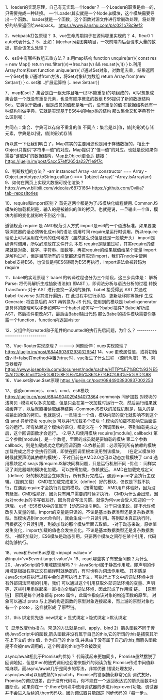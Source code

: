 1、loader的实现原理，自己有无实现一个loader？
一个Loader的职责是单一的，只需要完成一种转换。
一个Loader其实就是一个Node.js模块，这个模块需要导出一个函数。
loader就是一个函数，这个函数对源文件进行增删改处理，将处理好的结果返回给webpack。
https://www.jianshu.com/p/c021b78c9ef2

2、webpack打包原理？
3、vue生命周期钩子在源码哪里实现的？
4、flex:0 1 auto代表什么？
5、比如：用echarts绘图类项目，一次前端向后台请求大量的数据，前台该怎么处理？

6、es6中有哪些数组去重方法？
    a.用map结构
    function unquire(arr){
      const res = new Map()
      return res.filter((v)=>!res.has(v) && res.set(v,1))
    }
    b.利用Array.from和set
    function unique(arr){
        //通过Set对象，对数组去重，结果返回一个Set对象
        //通过from方法，将Set对象转为数组
        return Array.from(new Set(arr))
    }
    c. set和...扩展运算符
    [...new Set(arr)]

7、map和set？
集合是由一组无序且唯一(即不能重复)的项组成的，可以想象成集合是一个既没有重复元素，也没有顺序概念的数组
ES6提供了新的数据结构Set。它类似于数组，但是成员的值都是唯一的，没有重复的值
在数据结构还有一种结构叫做字典，它就是实现基于ES6中的Map类的结构
那么集合又和字典有什么区别呢：

共同点：集合、字典可以存储不重复的值
不同点：集合是以[值，值]的形式存储元素，字典是以[键，值]的形式存储

所以这一下让我们明白了，Map其实的主要用途也是用于存储数据的，相比于Object只提供“字符串—值”的对应，Map提供了“值—值”的对应。也就是说如果你需要“键值对”的数据结构，Map比Object更合适
链接：https://juejin.im/post/5acc57eff265da237f1e9f7c

8、判断数组的方法？
  -arr instanceof Array
  -arr.constructor === Array
  -Object.prototype.toString.call(arr) === '[object Array]'
  -Array.isArray(arr)
9、如何在网页上实现大数据可视化渲染？
https://www.bilibili.com/video/av68731664
https://github.com/Ovilia?tab=repositories

10、require和import区别？
首先这两个都是为了JS模块化编程使用.
CommonJS模块的加载机制是，输入的是被输出的值的拷贝。也就是说，一旦输出一个值，模块内部的变化就影响不到这个值。

遵循规范
require 是 AMD规范引入方式
import是es6的一个语法标准，如果要兼容浏览器的话必须转化成es5的语法
调用时间
require是运行时调用，所以require理论上可以运用在代码的任何地方（虽然这么说但是还是一般放开头）
import是编译时调用，所以必须放在文件开头
本质
require是赋值过程，其实require的结果就是对象、数字、字符串、函数等，再把require的结果赋值给某个变量
import是解构过程，但是目前所有的引擎都还没有实现import，我们在node中使用babel支持ES6，也仅仅是将ES6转码为ES5再执行，import语法会被转码为require

11、babel的实现原理？
babel 的转译过程也分为三个阶段，这三步具体是：
解析 Parse: 将代码解析⽣成抽象语法树( 即AST )，即词法分析与语法分析的过程 转换 Transform: 对于 AST 进⾏变换⼀系列的操作，babel 接受得到 AST 并通过 babel-traverse 对其进⾏遍历，在 此过程中进⾏添加、更新及移除等操作 ⽣成 Generate: 将变换后的 AST 再转换为 JS 代码, 使⽤到的模块是 babel-generator
更具体的原理可以移步如何写⼀个babel
如何写⼀个babel插件?
Babel解析成AST，然后插件更改AST，最后由Babel输出代码
那么Babel的插件模块需要你暴露⼀个function，function内返回visitor

12、父组件的created和子组件的mounted的执行先后问题，为什么？  -------------------------------

13、Vue-Router实现原理？  -----> 问题延伸：vuex实现原理？
https://juejin.im/post/6844903612930326541
14、vue 更改属性值，或将初始值v-if=false在method中置为true时，vue发生了什么过程 （源码角度）
15、浏览器缓存
https://www.josephxia.com/document/node/cache/HTTP%E7%BC%93%E5%AD%98.html#%E5%8D%8F%E5%95%86%E7%BC%93%E5%AD%98
16、Vue.set和vue.$set原理
https://juejin.cn/post/6844903830837002253

17、谈谈commonjs、cmd、umd、es6模块
https://juejin.cn/post/6844904029454073864
commonjs  同步加载  对模块的浅拷⻉
  -模块可以多次加载，但是只会在第一次加载时运行一次，然后运行结果就被缓存了，以后就直接读取缓存结果
  -CommonJS模块的加载机制是，输入的是被输出的值的拷贝。也就是说，一旦输出一个值，模块内部的变化就影响不到这个值
amd    异步模块 requirejs    可以并行加载多个模块
  -1.模块的加载不影响它后面语句的运行。所有依赖这个模块的语句，都定义在一个回调函数中，等到加载完成之后，这个回调函数才会运行。
  -2.导入和使用模块
    require([module], callback)
    第二个参数[module]，是一个数组，里面的成员就是要加载的模块
    第二个参数callback，则是加载成功之后的回调函数
  -3.依赖前置：必须等到所有依赖的模块加载完成之后才会执行回调，即使在回调里根本没用到该模块。
          （在定义模块的时候就要声明其依赖的模块），不过目前在AMD2.0也可以动态加载模块了
cmd   通用模块定义 seajs  跟requireJS解决同样问题，只是运行机制不同
  -优点： 同样实现了浏览器端的模块化加载。 可以按需加载，依赖就近。
  AMD在加载完成定义（define）好的模块就会立即执行，所有执行完成后，遇到require才会执行主逻辑。（提前加载）
  CMD在加载完成定义（define）好的模块，仅仅是下载不执行，在遇到require才会执行对应的模块。（按需加载）
  AMD用户体验好，因为没有延迟，CMD性能好，因为只有用户需要的时候才执行。
  CMD为什么会出现，因为对node.js的书写者友好，因为符合写法习惯，就像为何vue会受人欢迎的一个道理。
es6
  -ES6模块中的值属于【动态只读引用】。
    对于只读来说，即不允许修改引入变量的值，import的变量是只读的，不论是基本数据类型还是复杂数据类型。当模块遇到import命令时，就会生成一个只读引用。等到脚本真正执行时，再根据这个只读引用，到被加载的那个模块里面去取值。
  -对于动态来说，原始值发生变化，import加载的值也会发生变化。不论是基本数据类型还是复杂数据类型。
  -循环加载时，ES6模块是动态引用。只要两个模块之间存在某个引用，代码就能够执行。




18、vuex和EventBus原理
<inpupt :value='v' @input='v=$event.target.value'/>
19、react哪些钩子有安全问题？为什么
20、JavaScript的作⽤域链理解吗？✨
JavaScript属于静态作⽤域，即声明的作⽤域是根据程序正⽂在编译时就确定的，有时也称为词法作⽤域。
其本质是JavaScript在执⾏过程中会创造可执⾏上下⽂，可执⾏上下⽂中的词法环境中含有外部词法环境的引⽤，我们 可以通过这个引⽤获取外部词法环境的变量、声明等，这些引⽤串联起来⼀直指向全局的词法环境，因此形成了作⽤域 链。
【原型链】
原因是每个对象都有 proto 属性，此属性指向该对象的构造函数的原型。 对象可以通过 proto 与上游的构造函数的原型对象连接起来，⽽上游的原型对象也有⼀个 proto ，这样就形成 了原型链。

21、this
绑定优先级: new绑定 > 显式绑定 >隐式绑定 >默认绑定

  1）显示改变this指向，常⻅的⽅法就是call、apply、bind
  2）箭头函数不同于传统JavaScript中的函数,箭头函数并没有属于⾃⼰的this,它的所谓的this是捕获其所在上下⽂的 this 值，作为⾃⼰的 this 值,并且由于没有属于⾃⼰的this,⽽箭头函数是不会被new调⽤的，这个所谓的this也不会被改变

async/await相⽐于Promise的优势？
代码读起来更加同步，Promise虽然摆脱了回调地狱，但是then的链式调⽤也会带来额外的阅读负担 Promise传递中间值⾮常麻烦，⽽async/await⼏乎是同步的写法，⾮常优雅 错误处理友好，async/await可以⽤成熟的try/catch，Promise的错误捕获⾮常冗余 调试友好，Promise的调试很差，由于没有代码块，你不能在⼀个返回表达式的箭头函数中设置断点，如果你在⼀ 个.then代码块中使⽤调试器的步进(step-over)功能，调试器并不会进⼊后续的.then代码块，因为调试器只能跟踪 同步代码的『每⼀步』。
